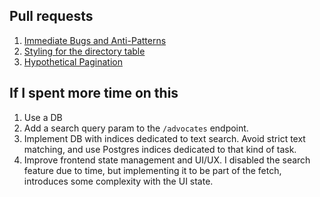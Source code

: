 ## Pull requests

1. [Immediate Bugs and Anti-Patterns](https://github.com/Grygoree/Solace-Private-Gregory-Leung/pull/1)
2. [Styling for the directory table](https://github.com/Grygoree/Solace-Private-Gregory-Leung/pull/2)
3. [Hypothetical Pagination](https://github.com/Grygoree/Solace-Private-Gregory-Leung/pull/3)

## If I spent more time on this

1. Use a DB
2. Add a search query param to the `/advocates` endpoint.
3. Implement DB with indices dedicated to text search.  Avoid strict text matching, and use Postgres indices dedicated to that kind of task.
4. Improve frontend state management and UI/UX.  I disabled the search feature due to time, but implementing it to be part of the fetch, introduces some complexity with the UI state.